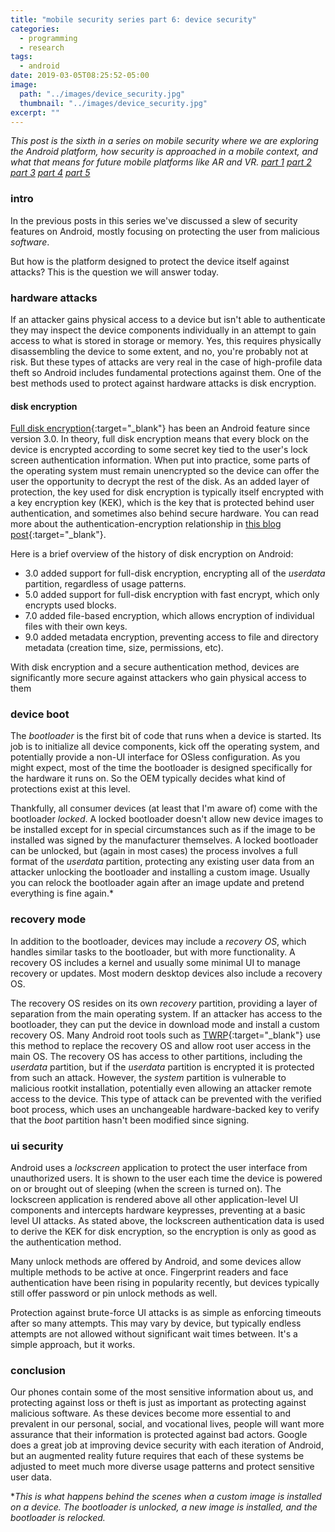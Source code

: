 ```yaml
---
title: "mobile security series part 6: device security"
categories:
  - programming
  - research
tags:
  - android
date: 2019-03-05T08:25:52-05:00
image: 
  path: "../images/device_security.jpg"
  thumbnail: "../images/device_security.jpg"
excerpt: ""
---
```


*This post is the sixth in a series on mobile security where we are exploring the Android platform, how security is approached in a mobile context, and what that means for future mobile platforms like AR and VR. [part 1](/android-security-pt-1) [part 2](/android-security-pt-2) [part 3](/android-security-pt-3) [part 4](/android-security-pt-4) [part 5](/android-security-pt-5)* 



### intro
In the previous posts in this series we've discussed a slew of security features on Android, mostly focusing on protecting the user from malicious *software*. 

But how is the platform designed to protect the device itself against attacks? This is the question we will answer today.

### hardware attacks
If an attacker gains physical access to a device but isn't able to authenticate they may inspect the device components individually in an attempt to gain access to what is stored in storage or memory. Yes, this requires physically disassembling the device to some extent, and no, you're probably not at risk. But these types of attacks are very real in the case of high-profile data theft so Android includes fundamental protections against them. One of the best methods used to protect against hardware attacks is disk encryption. 

#### disk encryption
[Full disk encryption](https://source.android.com/security/encryption/full-disk.html){:target="_blank"} has been an Android feature since version 3.0. In theory, full disk encryption means that every block on the device is encrypted according to some secret key tied to the user's lock screen authentication information. When put into practice, some parts of the operating system must remain unencrypted so the device can offer the user the opportunity to decrypt the rest of the disk. As an added layer of protection, the key used for disk encryption is typically itself encrypted with a key encryption key (KEK), which is the key that is protected behind user authentication, and sometimes also behind secure hardware. You can read more about the authentication-encryption relationship in [this blog post](https://dustri.org/b/android-encryptions-resistance-against-bruteforce-explain-it-like-im-five.html){:target="_blank"}.

Here is a brief overview of the history of disk encryption on Android:
- 3.0 added support for full-disk encryption, encrypting all of the *userdata* partition, regardless of usage patterns.
- 5.0 added support for full-disk encryption with fast encrypt, which only encrypts used blocks.
- 7.0 added file-based encryption, which allows encryption of individual files with their own keys.
- 9.0 added metadata encryption, preventing access to file and directory metadata (creation time, size, permissions, etc).

With disk encryption and a secure authentication method, devices are significantly more secure against attackers who gain physical access to them 

### device boot
The *bootloader* is the first bit of code that runs when a device is started. Its job is to initialize all device components, kick off the operating system, and potentially provide a non-UI interface for OSless configuration. As you might expect, most of the time the bootloader is designed specifically for the hardware it runs on. So the OEM typically decides what kind of protections exist at this level.

Thankfully, all consumer devices (at least that I'm aware of) come with the bootloader *locked*. A locked bootloader doesn't allow new device images to be installed except for in special circumstances such as if the image to be installed was signed by the manufacturer themselves. A locked bootloader can be unlocked, but (again in most cases) the process involves a full format of the *userdata* partition, protecting any existing user data from an attacker unlocking the bootloader and installing a custom image. Usually you can relock the bootloader again after an image update and pretend everything is fine again.*

### recovery mode
In addition to the bootloader, devices may include a *recovery OS*, which handles similar tasks to the bootloader, but with more functionality. A recovery OS includes a kernel and usually some minimal UI to manage recovery or updates. Most modern desktop devices also include a recovery OS.

The recovery OS resides on its own *recovery* partition, providing a layer of separation from the main operating system. If an attacker has access to the bootloader, they can put the device in download mode and install a custom recovery OS. Many Android root tools such as [TWRP](https://twrp.me/about/){:target="_blank"} use this method to replace the recovery OS and allow root user access in the main OS. The recovery OS has access to other partitions, including the *userdata* partition, but if the *userdata* partition is encrypted it is protected from such an attack. However, the *system* partition is vulnerable to malicious rootkit installation, potentially even allowing an attacker remote access to the device. This type of attack can be prevented with the verified boot process, which uses an unchangeable hardware-backed key to verify that the *boot* partition hasn't been modified since signing.

### ui security
Android uses a *lockscreen* application to protect the user interface from unauthorized users. It is shown to the user each time the device is powered on or brought out of sleeping (when the screen is turned on). The lockscreen application is rendered above all other application-level UI components and intercepts hardware keypresses, preventing at a basic level UI attacks. As stated above, the lockscreen authentication data is used to derive the KEK for disk encryption, so the encryption is only as good as the authentication method.

Many unlock methods are offered by Android, and some devices allow multiple methods to be active at once. Fingerprint readers and face authentication have been rising in popularity recently, but devices typically still offer password or pin unlock methods as well.

Protection against brute-force UI attacks is as simple as enforcing timeouts after so many attempts. This may vary by device, but typically endless attempts are not allowed without significant wait times between. It's a simple approach, but it works.

<!-- ### adb security
#### why secure the debugging interface?
#### current protections -->

### conclusion
Our phones contain some of the most sensitive information about us, and protecting against loss or theft is just as important as protecting against malicious software. As these devices become more essential to and prevalent in our personal, social, and vocational lives, people will want more assurance that their information is protected against bad actors. Google does a great job at improving device security with each iteration of Android, but an augmented reality future requires that each of these systems be adjusted to meet much more diverse usage patterns and protect sensitive user data.


*_This is what happens behind the scenes when a custom image is installed on a device. The bootloader is unlocked, a new image is installed, and the bootloader is relocked._
